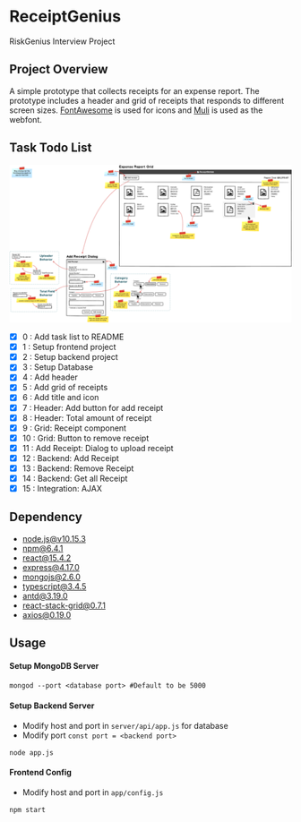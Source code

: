 # ReceiptGenius
RiskGenius Interview Project

## Project Overview
A simple prototype that collects receipts for an expense report. The prototype includes a header and grid of receipts that responds to different screen sizes. [FontAwesome](https://fontawesome.com/) is used for icons and [Muli](https://fonts.google.com/specimen/Muli) is used as the webfont.

## Task Todo List

![Mockup](https://raw.githubusercontent.com/HermiteBai/ReceiptGenius/master/materials/Mockup.png)

- [x] 0 : Add task list to README
- [x] 1 : Setup frontend project
- [x] 2 : Setup backend project
- [x] 3 : Setup Database
- [x] 4 : Add header
- [x] 5 : Add grid of receipts
- [x] 6 : Add title and icon
- [x] 7 : Header: Add button for add receipt
- [x] 8 : Header: Total amount of receipt
- [x] 9 : Grid: Receipt component
- [x] 10 : Grid: Button to remove receipt
- [x] 11 : Add Receipt: Dialog to upload receipt
- [x] 12 : Backend: Add Receipt
- [x] 13 : Backend: Remove Receipt
- [x] 14 : Backend: Get all Receipt
- [x] 15 : Integration: AJAX

## Dependency
- node.js@v10.15.3
- npm@6.4.1
- react@15.4.2
- express@4.17.0
- mongojs@2.6.0
- typescript@3.4.5
- antd@3.19.0
- react-stack-grid@0.7.1
- axios@0.19.0

## Usage

#### Setup MongoDB Server

~~~~
mongod --port <database port> #Default to be 5000
~~~~

#### Setup Backend Server

+ Modify host and port in `server/api/app.js` for database
+ Modify port `const port = <backend port>`

~~~~
node app.js
~~~~

#### Frontend Config

+ Modify host and port in `app/config.js`

~~~~
npm start
~~~~
